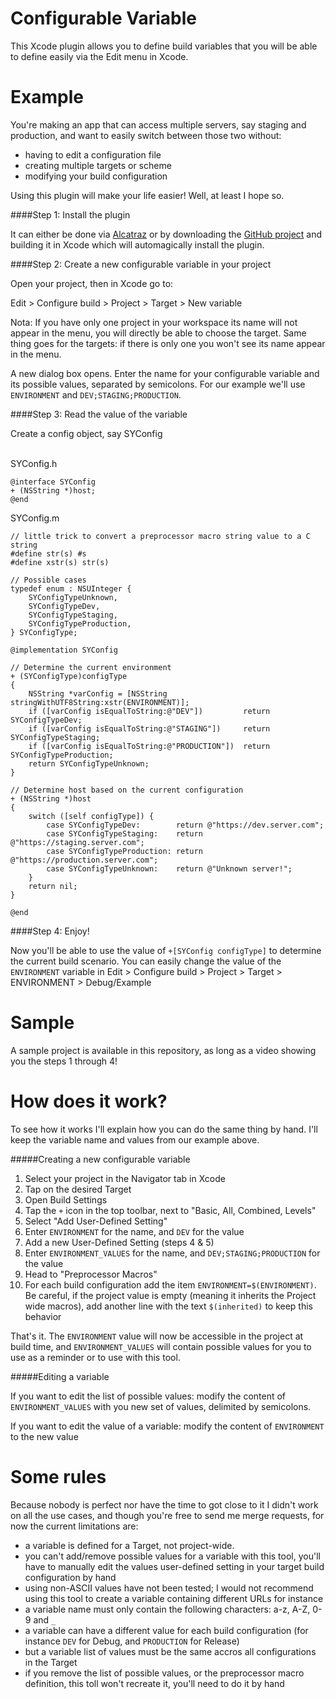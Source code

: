 Configurable Variable
=======

This Xcode plugin allows you to define build variables that you will be able to define easily via the Edit menu in Xcode.

Example
=======

You're making an app that can access multiple servers, say staging and production, and want to easily switch between those two without:
- having to edit a configuration file
- creating multiple targets or scheme
- modifying your build configuration

Using this plugin will make your life easier! Well, at least I hope so.

####Step 1: Install the plugin

It can either be done via [Alcatraz](http://alcatraz.io/) or by downloading the [GitHub project](github.com/dvkch/SYConfigurableVariable) and building it in Xcode which will automagically install the plugin.

####Step 2: Create a new configurable variable in your project

Open your project, then in Xcode go to: 

Edit > Configure build > Project > Target > New variable

Nota: If you have only one project in your workspace its name will not appear in the menu, you will directly be able to choose the target. Same thing goes for the targets: if there is only one you won't see its name appear in the menu.

A new dialog box opens. Enter the name for your configurable variable and its possible values, separated by semicolons. For our example we'll use `ENVIRONMENT` and `DEV;STAGING;PRODUCTION`.

####Step 3: Read the value of the variable

Create a config object, say SYConfig

<br />
SYConfig.h

	@interface SYConfig
	+ (NSString *)host;
	@end


SYConfig.m

	// little trick to convert a preprocessor macro string value to a C string
	#define str(s) #s
	#define xstr(s) str(s)
	
	// Possible cases
	typedef enum : NSUInteger {
	    SYConfigTypeUnknown,
	    SYConfigTypeDev,
	    SYConfigTypeStaging,
	    SYConfigTypeProduction,
	} SYConfigType;
	
	@implementation SYConfig
	
	// Determine the current environment
	+ (SYConfigType)configType
	{
	    NSString *varConfig = [NSString stringWithUTF8String:xstr(ENVIRONMENT)];
	    if ([varConfig isEqualToString:@"DEV"])         return SYConfigTypeDev;
	    if ([varConfig isEqualToString:@"STAGING"])     return SYConfigTypeStaging;
	    if ([varConfig isEqualToString:@"PRODUCTION"])  return SYConfigTypeProduction;
	    return SYConfigTypeUnknown;
	}
	
	// Determine host based on the current configuration
	+ (NSString *)host
	{
	    switch ([self configType]) {
	        case SYConfigTypeDev:        return @"https://dev.server.com";
	        case SYConfigTypeStaging:    return @"https://staging.server.com";
	        case SYConfigTypeProduction: return @"https://production.server.com";
	        case SYConfigTypeUnknown:    return @"Unknown server!";
	    }
	    return nil;
	}
	
	@end

####Step 4: Enjoy!

Now you'll be able to use the value of `+[SYConfig configType]` to determine the current build scenario. You can easily change the value of the `ENVIRONMENT` variable in Edit > Configure build > Project > Target > ENVIRONMENT > Debug/Example

Sample
=======

A sample project is available in this repository, as long as a video showing you the steps 1 through 4!

How does it work?
=======

To see how it works I'll explain how you can do the same thing by hand. I'll keep the variable name and values from our example above.

#####Creating a new configurable variable

1. Select your project in the Navigator tab in Xcode
2. Tap on the desired Target
3. Open Build Settings
4. Tap the `+` icon in the top toolbar, next to "Basic, All, Combined, Levels"
5. Select "Add User-Defined Setting"
6. Enter `ENVIRONMENT` for the name, and `DEV` for the value
7. Add a new User-Defined Setting (steps 4 & 5)
8. Enter `ENVIRONMENT_VALUES` for the name, and `DEV;STAGING;PRODUCTION` for the value
9. Head to "Preprocessor Macros"
10. For each build configuration add the item `ENVIRONMENT=$(ENVIRONMENT)`. Be careful, if the project value is empty (meaning it inherits the Project wide macros), add another line with the text `$(inherited)` to keep this behavior 

That's it. The `ENVIRONMENT` value will now be accessible in the project at build time, and `ENVIRONMENT_VALUES` will contain possible values for you to use as a reminder or to use with this tool.

#####Editing a variable

If you want to edit the list of possible values: modify the content of `ENVIRONMENT_VALUES` with you new set of values, delimited by semicolons.

If you want to edit the value of a variable: modify the content of `ENVIRONMENT` to the new value

Some rules
=======

Because nobody is perfect nor have the time to got close to it I didn't work on all the use cases, and though you're free to send me merge requests, for now the current limitations are:

- a variable is defined for a Target, not project-wide.
- you can't add/remove possible values for a variable with this tool, you'll have to manually edit the values user-defined setting in your target build configuration by hand
- using non-ASCII values have not been tested; I would not recommend using this tool to create a variable containing different URLs for instance
- a variable name must only contain the following characters: a-z, A-Z, 0-9 and `_`
- a variable can have a different value for each build configuration (for instance `DEV` for Debug, and `PRODUCTION` for Release)
- but a variable list of values must be the same accros all configurations in the Target
- if you remove the list of possible values, or the preprocessor macro definition, this toll won't recreate it, you'll need to do it by hand


